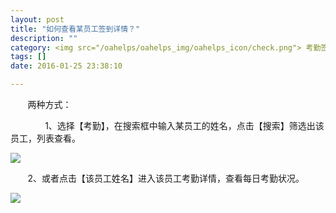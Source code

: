 ```yaml
---
layout: post
title: "如何查看某员工签到详情？"
description: ""
category: <img src="/oahelps/oahelps_img/oahelps_icon/check.png"> 考勤签到与管理
tags: []
date: 2016-01-25 23:38:10

---
```

&#160; &#160; &#160; &#160;两种方式：

&#160; &#160; &#160; &#160;&#160; &#160; &#160; &#160;1、选择【考勤】，在搜索框中输入某员工的姓名，点击【搜索】筛选出该员工，列表查看。

![](../../../../../../../../oahelps_img/kaoqin_2.png)

&#160; &#160; &#160; &#160;2、或者点击【该员工姓名】进入该员工考勤详情，查看每日考勤状况。

![](../../../../../../../../oahelps_img/kaoqin_3.png)
